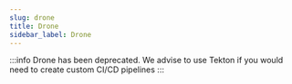 ```yaml
---
slug: drone
title: Drone
sidebar_label: Drone
---
```


:::info
Drone has been deprecated. We advise to use Tekton if you would need to create custom CI/CD pipelines
:::